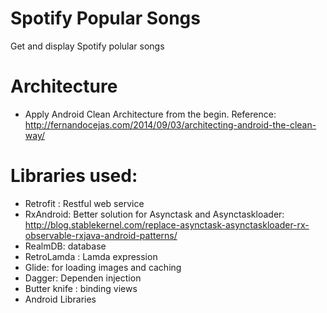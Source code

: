 # Spotify Popular Songs
Get and display Spotify polular songs

# Architecture
- Apply Android Clean Architecture from the begin.
  Reference: http://fernandocejas.com/2014/09/03/architecting-android-the-clean-way/

# Libraries used:
- Retrofit : Restful web service
- RxAndroid: Better solution for Asynctask and Asynctaskloader: http://blog.stablekernel.com/replace-asynctask-asynctaskloader-rx-observable-rxjava-android-patterns/
- RealmDB: database
- RetroLamda : Lamda expression
- Glide: for loading images and caching
- Dagger: Dependen injection
- Butter knife : binding views
- Android Libraries

